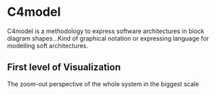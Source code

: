 # C4model
C4model is a methodology to express software architectures in block diagram shapes...Kind of graphical notation or expressing language for modelling soft architectures.
## First level of Visualization
The zoom-out perspective of the whole system in the biggest scale

